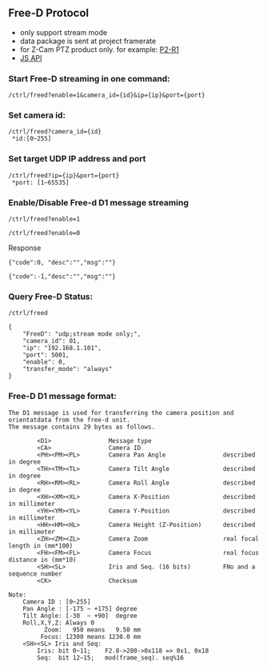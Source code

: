 
## Free-D Protocol

- only support stream mode
- data package is sent at project framerate
- for Z-Cam PTZ product only. for example: [P2-R1](https://www.z-cam.com/p2-r1/)
- [JS API](http/api.js)

### Start Free-D streaming in one command:
```
/ctrl/freed?enable=1&camera_id={id}&ip={ip}&port={port}
```

### Set camera id:
```
/ctrl/freed?camera_id={id}
 *id:[0~255]
```
### Set target UDP IP address and port
```
/ctrl/freed?ip={ip}&port={port}
 *port: [1~65535]
```
### Enable/Disable Free-d D1 message streaming
```
/ctrl/freed?enable=1
```
```
/ctrl/freed?enable=0
```
Response
```
{"code":0, "desc":"","msg":""}
```
```
{"code":-1,"desc":"","msg":""}
```

### Query Free-D Status:
```
/ctrl/freed
```
```
{
	"FreeD": "udp;stream mode only;",
	"camera_id": 01,
	"ip": "192.168.1.101",
	"port": 5001,
	"enable": 0,
	"transfer_mode": "always"
}
```

### Free-D D1 message format:
```
The D1 message is used for transferring the camera position and orientatdata from the free-d unit.
The message contains 29 bytes as follows.

        <D1>                Message type
        <CA>                Camera ID
        <PH><PM><PL>        Camera Pan Angle                described in degree
        <TH><TM><TL>        Camera Tilt Angle               described in degree
        <RH><RM><RL>        Camera Roll Angle               described in degree
        <XH><XM><XL>        Camera X-Position               described in millimeter
        <YH><YM><YL>        Camera Y-Position               described in millimeter
        <HH><HM><HL>        Camera Height (Z-Position)      described in millimeter
        <ZH><ZM><ZL>        Camera Zoom                     real focal length in (mm*100)
        <FH><FM><FL>        Camera Focus                    real focus distance in (mm*10)
        <SH><SL>            Iris and Seq. (16 bits)         FNo and a sequence number
        <CK>                Checksum

Note:
    Camera ID : [0~255]
    Pan Angle : [-175 ~ +175] degree
    Tilt Angle: [-30  ~ +90]  degree
    Roll,X,Y,Z: Always 0
          Zoom:   950 means   9.50 mm
         Focus: 12300 means 1230.0 mm
    <SH><SL> Iris and Seq:
        Iris: bit 0~11;    F2.8->280->0x118 => 0x1, 0x18
        Seq:  bit 12~15;   mod(frame_seq). seq%16
```

